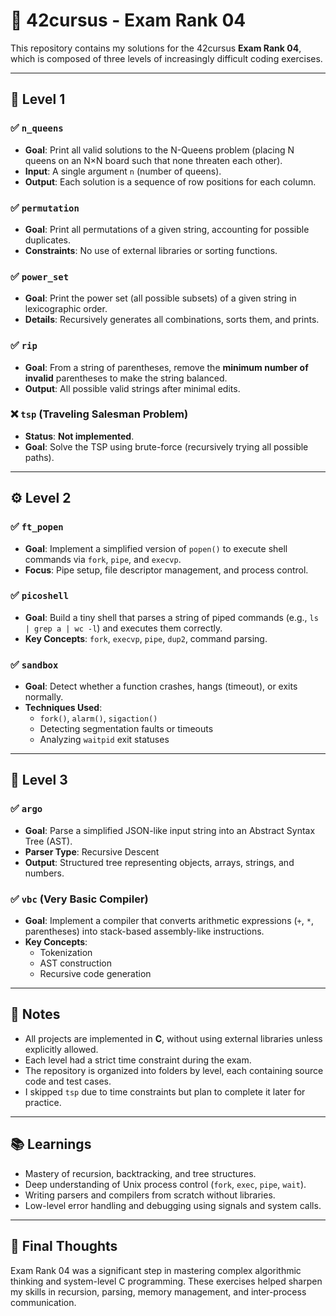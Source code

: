 # 🧠 42cursus - Exam Rank 04

This repository contains my solutions for the 42cursus **Exam Rank 04**, which is composed of three levels of increasingly difficult coding exercises.

---

## 🧩 Level 1

### ✅ `n_queens`
- **Goal**: Print all valid solutions to the N-Queens problem (placing N queens on an N×N board such that none threaten each other).
- **Input**: A single argument `n` (number of queens).
- **Output**: Each solution is a sequence of row positions for each column.

### ✅ `permutation`
- **Goal**: Print all permutations of a given string, accounting for possible duplicates.
- **Constraints**: No use of external libraries or sorting functions.

### ✅ `power_set`
- **Goal**: Print the power set (all possible subsets) of a given string in lexicographic order.
- **Details**: Recursively generates all combinations, sorts them, and prints.

### ✅ `rip`
- **Goal**: From a string of parentheses, remove the **minimum number of invalid** parentheses to make the string balanced.
- **Output**: All possible valid strings after minimal edits.

### ❌ `tsp` (Traveling Salesman Problem)
- **Status**: **Not implemented**.
- **Goal**: Solve the TSP using brute-force (recursively trying all possible paths).

---

## ⚙️ Level 2

### ✅ `ft_popen`
- **Goal**: Implement a simplified version of `popen()` to execute shell commands via `fork`, `pipe`, and `execvp`.
- **Focus**: Pipe setup, file descriptor management, and process control.

### ✅ `picoshell`
- **Goal**: Build a tiny shell that parses a string of piped commands (e.g., `ls | grep a | wc -l`) and executes them correctly.
- **Key Concepts**: `fork`, `execvp`, `pipe`, `dup2`, command parsing.

### ✅ `sandbox`
- **Goal**: Detect whether a function crashes, hangs (timeout), or exits normally.
- **Techniques Used**:
  - `fork()`, `alarm()`, `sigaction()`
  - Detecting segmentation faults or timeouts
  - Analyzing `waitpid` exit statuses

---

## 🌲 Level 3

### ✅ `argo`
- **Goal**: Parse a simplified JSON-like input string into an Abstract Syntax Tree (AST).
- **Parser Type**: Recursive Descent
- **Output**: Structured tree representing objects, arrays, strings, and numbers.

### ✅ `vbc` (Very Basic Compiler)
- **Goal**: Implement a compiler that converts arithmetic expressions (`+`, `*`, parentheses) into stack-based assembly-like instructions.
- **Key Concepts**:
  - Tokenization
  - AST construction
  - Recursive code generation

---

## 📌 Notes

- All projects are implemented in **C**, without using external libraries unless explicitly allowed.
- Each level had a strict time constraint during the exam.
- The repository is organized into folders by level, each containing source code and test cases.
- I skipped `tsp` due to time constraints but plan to complete it later for practice.

---

## 📚 Learnings

- Mastery of recursion, backtracking, and tree structures.
- Deep understanding of Unix process control (`fork`, `exec`, `pipe`, `wait`).
- Writing parsers and compilers from scratch without libraries.
- Low-level error handling and debugging using signals and system calls.

---

## 🏁 Final Thoughts

Exam Rank 04 was a significant step in mastering complex algorithmic thinking and system-level C programming. These exercises helped sharpen my skills in recursion, parsing, memory management, and inter-process communication.
